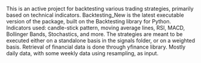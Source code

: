 This is an active project for backtesting various trading strategies, primarily based on technical indicators.
Backtesting_New is the latest executable version of the package, built on the Backtesting library for Python. 
Indicators used: candle-stick pattern, moving average lines, RSI, MACD, Bollinger Bands, Stochastics, and more. 
The strategies are meant to be executed either on a standalone basis in the signals folder, or on a weighted basis.
Retrieval of financial data is done through yfinance library. Mostly daily data, with some weekly data using resampling, as input.
